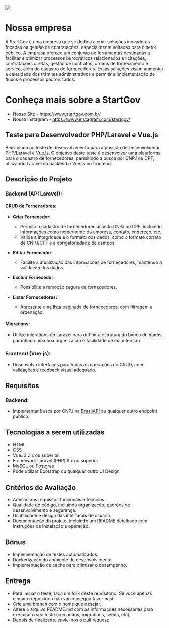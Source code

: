 [![](https://startgov.com.br/wp-content/uploads/2023/11/LOGO_VETOR.png)](https://www.startgov.com.br)

# Nossa empresa

A StartGov é uma empresa que se dedica a criar soluções inovadoras focadas na gestão de contratações, especialmente voltadas para o setor público. A empresa oferece um conjunto de ferramentas destinadas a facilitar e otimizar processos burocráticos relacionados a licitações, contratações diretas, gestão de contratos, ordens de fornecimento e serviço, além do cadastro de fornecedores. Essas soluções visam aumentar a celeridade dos trâmites administrativos e permitir a implementação de fluxos e processos padronizados.

# Conheça mais sobre a StartGov

- Nosso Site - https://www.startgov.com.br/
- Nosso Instagram - https://www.instagram.com/startgov/

## Teste para Desenvolvedor PHP/Laravel e Vue.js

Bem-vindo ao teste de desenvolvimento para a posição de Desenvolvedor PHP/Laravel e Vue.js. O objetivo deste teste é desenvolver uma plataforma para o cadastro de fornecedores, permitindo a busca por CNPJ ou CPF, utilizando Laravel no backend e Vue.js no frontend.

## Descrição do Projeto

### Backend (API Laravel):

#### CRUD de Fornecedores:

- **Criar Fornecedor:**
  - Permita o cadastro de fornecedores usando CNPJ ou CPF, incluindo informações como nome/nome da empresa, contato, endereço, etc.
  - Valide a integridade e o formato dos dados, como o formato correto de CNPJ/CPF e a obrigatoriedade de campos.

- **Editar Fornecedor:**
  - Facilite a atualização das informações de fornecedores, mantendo a validação dos dados.

- **Excluir Fornecedor:**
  - Possibilite a remoção segura de fornecedores.

- **Listar Fornecedores:**
  - Apresente uma lista paginada de fornecedores, com filtragem e ordenação.

#### Migrations:

- Utilize migrations do Laravel para definir a estrutura do banco de dados, garantindo uma boa organização e facilidade de manutenção.

### Frontend (Vue.js):

- Desenvolva interfaces para todas as operações do CRUD, com validações e feedback visual adequado.

## Requisitos

### Backend:
- Implementar busca por CNPJ na [BrasilAPI](https://brasilapi.com.br/docs#tag/CNPJ/paths/~1cnpj~1v1~1{cnpj}/get) ou qualquer outro endpoint público.

## Tecnologias a serem utilizadas
- HTML
- CSS
- VueJS 2.x ou superior
- Framework Laravel (PHP) 9.x ou superior
- MySQL ou Postgres
- Pode utilizar Bootstrap ou qualquer outro UI Design

## Critérios de Avaliação

- Adesão aos requisitos funcionais e técnicos.
- Qualidade do código, incluindo organização, padrões de desenvolvimento e segurança.
- Usabilidade e design das interfaces de usuário.
- Documentação do projeto, incluindo um README detalhado com instruções de instalação e operação.

## Bônus

- Implementação de testes automatizados.
- Dockerização do ambiente de desenvolvimento.
- Implementação de cache para otimizar o desempenho.

## Entrega

- Para iniciar o teste, faça um fork deste repositório; Se você apenas clonar o repositório não vai conseguir fazer push.
- Crie uma branch com o nome que desejar;
- Altere o arquivo README.md com as informações necessárias para executar o seu teste (comandos, migrations, seeds, etc);
- Depois de finalizado, envie-nos o pull request;

